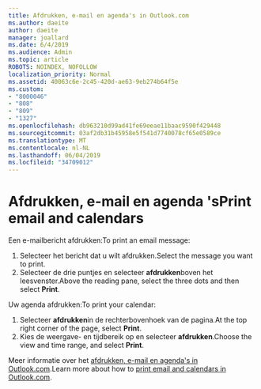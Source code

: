 ```yaml
---
title: Afdrukken, e-mail en agenda's in Outlook.com
ms.author: daeite
author: daeite
manager: joallard
ms.date: 6/4/2019
ms.audience: Admin
ms.topic: article
ROBOTS: NOINDEX, NOFOLLOW
localization_priority: Normal
ms.assetid: 40063c6e-2c45-420d-ae63-9eb274b64f5e
ms.custom:
- "8000046"
- "808"
- "809"
- "1327"
ms.openlocfilehash: db963210d99ad41fe69eeae11baac9590f429448
ms.sourcegitcommit: 03af2db31b45958e5f541d7740078cf65e0589ce
ms.translationtype: MT
ms.contentlocale: nl-NL
ms.lasthandoff: 06/04/2019
ms.locfileid: "34709012"
---
```

# <a name="print-email-and-calendars"></a><span data-ttu-id="dfc8e-102">Afdrukken, e-mail en agenda 's</span><span class="sxs-lookup"><span data-stu-id="dfc8e-102">Print email and calendars</span></span>

<span data-ttu-id="dfc8e-103">Een e-mailbericht afdrukken:</span><span class="sxs-lookup"><span data-stu-id="dfc8e-103">To print an email message:</span></span>
  
1. <span data-ttu-id="dfc8e-104">Selecteer het bericht dat u wilt afdrukken.</span><span class="sxs-lookup"><span data-stu-id="dfc8e-104">Select the message you want to print.</span></span>
1. <span data-ttu-id="dfc8e-105">Selecteer de drie puntjes en selecteer **afdrukken**boven het leesvenster.</span><span class="sxs-lookup"><span data-stu-id="dfc8e-105">Above the reading pane, select the three dots and then select **Print**.</span></span>

<span data-ttu-id="dfc8e-106">Uw agenda afdrukken:</span><span class="sxs-lookup"><span data-stu-id="dfc8e-106">To print your calendar:</span></span>

1. <span data-ttu-id="dfc8e-107">Selecteer **afdrukken**in de rechterbovenhoek van de pagina.</span><span class="sxs-lookup"><span data-stu-id="dfc8e-107">At the top right corner of the page, select **Print**.</span></span>
1. <span data-ttu-id="dfc8e-108">Kies de weergave- en tijdbereik op en selecteer **afdrukken**.</span><span class="sxs-lookup"><span data-stu-id="dfc8e-108">Choose the view and time range, and select **Print**.</span></span>

<span data-ttu-id="dfc8e-109">Meer informatie over het [afdrukken, e-mail en agenda's in Outlook.com](https://go.microsoft.com/fwlink/p/?linkid=2001208&amp;clcid=0x409).</span><span class="sxs-lookup"><span data-stu-id="dfc8e-109">Learn more about how to [print email and calendars in Outlook.com](https://go.microsoft.com/fwlink/p/?linkid=2001208&amp;clcid=0x409).</span></span>